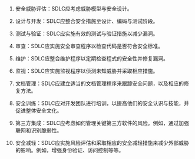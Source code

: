 

1. 安全威胁评估：SDLC应考虑威胁模型与安全设计。

2. 设计与开发：SDLC应整合安全措施至设计、编码与测试阶段。

3. 测试与验证：SDLC应实施有效的测试与验证措施以减少漏洞。

4. 审查：SDLC应实施安全审查程序以检查代码是否符合安全标准。

5. 维护：SDLC应整合维护程序以定期检查程式的安全性并修复漏洞。

6. 监视：SDLC应实施监视程序以侦测未知威胁并采取相应措施。

7. 文档管理：SDLC应建立适当的文档管理程序来跟踪安全问题，以及相应的修复方法。

8. 安全训练：SDLC应对开发团队进行培训，以提高他们的安全认识与技能，并促进整体安全文化。

9. 第三方集成：SDLC应考虑如何管理关键第三方软件的风险。例如，通过加强联网和识别脆弱性。

10. 安全减轻：SDLC应实施风险评估和采取相应的安全减轻措施来减少外部威胁的影响。例如，增强身份验证、访问控制等等。